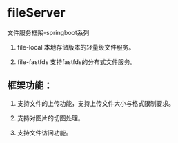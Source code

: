 # fileServer


文件服务框架-springboot系列

1. file-local 本地存储版本的轻量级文件服务。  

2. file-fastfds 支持fastfds的分布式文件服务。  


## 框架功能：

1. 支持文件的上传功能，支持上传文件大小与格式限制要求。

2. 支持对图片的切图处理。

3. 支持文件访问功能。
